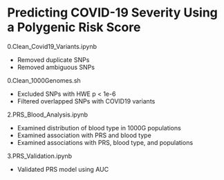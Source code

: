 # Predicting COVID-19 Severity Using a Polygenic Risk Score

0.Clean_Covid19_Variants.ipynb
- Removed duplicate SNPs
- Removed ambiguous SNPs

0.Clean_1000Genomes.sh
- Excluded SNPs with HWE p < 1e-6
- Filtered overlapped SNPs with COVID19 variants

2.PRS_Blood_Analysis.ipynb
- Examined distribution of blood type in 1000G populations
- Examined association with PRS and blood type
- Examined associations with PRS, blood type, and populations

3.PRS_Validation.ipynb
- Validated PRS model using AUC
